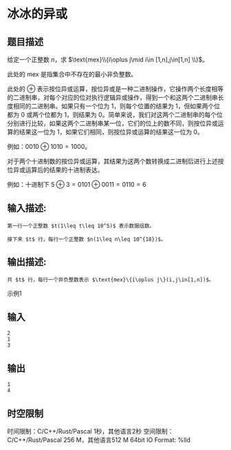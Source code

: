 # 冰冰的异或

## 题目描述

给定一个正整数 $n$，求 $\text{mex}\\{i\oplus j\mid i\in [1,n],j\in[1,n] \\}$。  
  


此处的 $\text{mex}$ 是指集合中不存在的最小非负整数。 

  


此处的 $\oplus$ 表示按位异或运算，按位异或是一种二进制操作，它操作两个长度相等的二进制串，对每个对应的位对执行逻辑异或操作，得到一个和这两个二进制串长度相同的二进制串。如果只有一个位为 $1$，则每个位置的结果为 $1$，但如果两个位都为 $0$ 或两个位都为 $1$，则结果为 $0$。简单来说，我们对这两个二进制串的每个位分别进行比较，如果这两个二进制串某一位，它们的位上的数不同，则按位异或运算的结果这一位为 $1$，如果它们相同，则按位异或运算的结果这一位为 $0$。 

  


例如：$0010\oplus 1010=1000$。 

  


对于两个十进制数的按位异或运算，其结果为这两个数转换成二进制后进行上述按位异或运算后的结果的十进制表达。 

  


例如：十进制下 $5\oplus 3= 0101\oplus 0011=0110=6$  


## 输入描述:
    
    
    第一行一个正整数 $t(1\leq t\leq 10^5)$ 表示数据组数。  
      
    接下来 $t$ 行，每行一个正整数 $n(1\leq n\leq 10^{18})$。  
    

## 输出描述:
    
    
    共 $t$ 行，每行一个非负整数表示 $\text{mex}\{i\oplus j\}(i,j\in[1,n])$。

示例1 

## 输入
    
    
    2
    1
    3

## 输出
    
    
    1
    4


## 时空限制

时间限制：C/C++/Rust/Pascal 1秒，其他语言2秒
空间限制：C/C++/Rust/Pascal 256 M，其他语言512 M
64bit IO Format: %lld